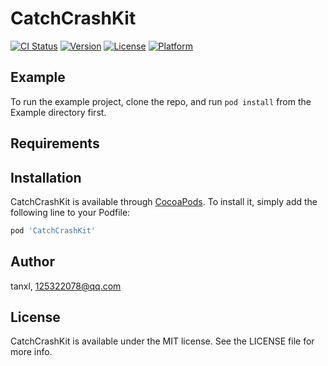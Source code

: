 # CatchCrashKit

[![CI Status](https://img.shields.io/travis/tanxl/CatchCrashKit.svg?style=flat)](https://travis-ci.org/tanxl/CatchCrashKit)
[![Version](https://img.shields.io/cocoapods/v/CatchCrashKit.svg?style=flat)](https://cocoapods.org/pods/CatchCrashKit)
[![License](https://img.shields.io/cocoapods/l/CatchCrashKit.svg?style=flat)](https://cocoapods.org/pods/CatchCrashKit)
[![Platform](https://img.shields.io/cocoapods/p/CatchCrashKit.svg?style=flat)](https://cocoapods.org/pods/CatchCrashKit)

## Example

To run the example project, clone the repo, and run `pod install` from the Example directory first.

## Requirements

## Installation

CatchCrashKit is available through [CocoaPods](https://cocoapods.org). To install
it, simply add the following line to your Podfile:

```ruby
pod 'CatchCrashKit'
```

## Author

tanxl, 125322078@qq.com

## License

CatchCrashKit is available under the MIT license. See the LICENSE file for more info.

